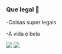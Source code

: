 ### Que legal 💙

-Coisas super legais

-A vida é bela

![](https://media.tenor.com/Wy9v13xdYqAAAAAi/dance.gif)
![](https://media.tenor.com/rYo6IjHd4L4AAAAM/smurfs-dancing-cutley-smurf.gif)
